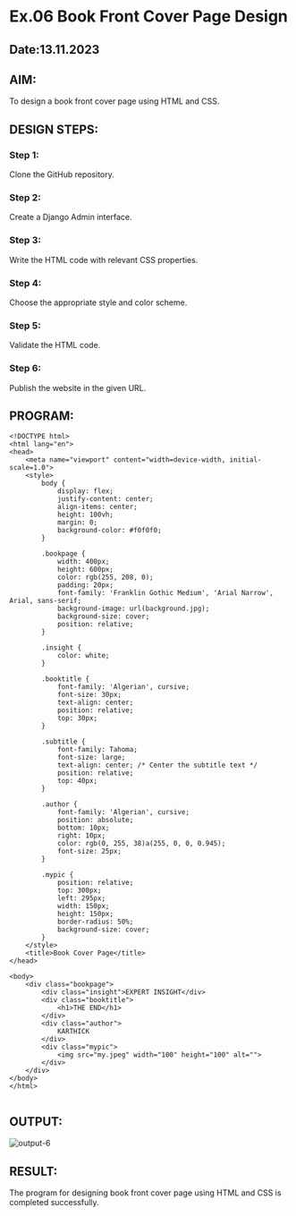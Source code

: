 # Ex.06 Book Front Cover Page Design
## Date:13.11.2023

## AIM:
To design a book front cover page using HTML and CSS.

## DESIGN STEPS:

### Step 1:
Clone the GitHub repository.

### Step 2:
Create a Django Admin interface.

### Step 3:
Write the HTML code with relevant CSS properties.

### Step 4:
Choose the appropriate style and color scheme.

### Step 5:
Validate the HTML code.

### Step 6:
Publish the website in the given URL.

## PROGRAM:
```
<!DOCTYPE html>
<html lang="en">
<head>
    <meta name="viewport" content="width=device-width, initial-scale=1.0">
    <style>
        body {
            display: flex;
            justify-content: center;
            align-items: center;
            height: 100vh;
            margin: 0;
            background-color: #f0f0f0;
        }

        .bookpage {
            width: 400px;
            height: 600px;
            color: rgb(255, 208, 0);
            padding: 20px;
            font-family: 'Franklin Gothic Medium', 'Arial Narrow', Arial, sans-serif;
            background-image: url(background.jpg);
            background-size: cover;
            position: relative;
        }

        .insight {
            color: white;
        }

        .booktitle {
            font-family: 'Algerian', cursive;
            font-size: 30px;
            text-align: center;
            position: relative;
            top: 30px;
        }

        .subtitle {
            font-family: Tahoma;
            font-size: large;
            text-align: center; /* Center the subtitle text */
            position: relative;
            top: 40px;
        }

        .author {
            font-family: 'Algerian', cursive;
            position: absolute;
            bottom: 10px;
            right: 10px;
            color: rgb(0, 255, 38)a(255, 0, 0, 0.945);
            font-size: 25px;
        }

        .mypic {
            position: relative;
            top: 300px; 
            left: 295px;
            width: 150px;
            height: 150px;
            border-radius: 50%; 
            background-size: cover;
        }
    </style>
    <title>Book Cover Page</title>
</head>

<body>
    <div class="bookpage">
        <div class="insight">EXPERT INSIGHT</div>
        <div class="booktitle">
            <h1>THE END</h1>
        </div>
        <div class="author">
            KARTHICK 
        </div>
        <div class="mypic">
            <img src="my.jpeg" width="100" height="100" alt="">
        </div>
    </div>
</body>
</html>


```


## OUTPUT:
![output-6](https://github.com/karthick-2003-coder/cover/assets/135232854/e3357d37-518f-4d99-a80b-331a5c12ee06)


## RESULT:
The program for designing book front cover page using HTML and CSS is completed successfully.

